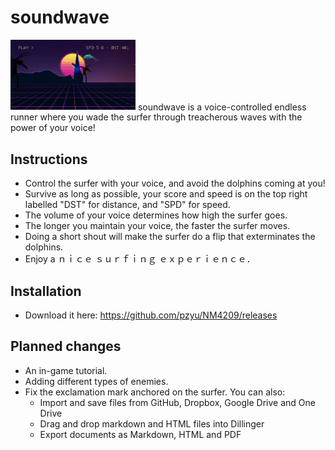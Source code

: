 # soundwave
<img src="screenshot.png" width="200">
soundwave is a voice-controlled endless runner where you wade the surfer through treacherous waves with the power of your voice!

## Instructions
- Control the surfer with your voice, and avoid the dolphins coming at you!
- Survive as long as possible, your score and speed is on the top right labelled "DST" for distance, and "SPD" for speed.
- The volume of your voice determines how high the surfer goes.
- The longer you maintain your voice, the faster the surfer moves.
- Doing a short shout will make the surfer do a flip that exterminates the dolphins.
- Enjoy a ｎｉｃｅ ｓｕｒｆｉｎｇ ｅｘｐｅｒｉｅｎｃｅ．

## Installation
- Download it here: https://github.com/pzyu/NM4209/releases

## Planned changes
- An in-game tutorial.
- Adding different types of enemies.
- Fix the exclamation mark anchored on the surfer.
You can also:
  - Import and save files from GitHub, Dropbox, Google Drive and One Drive
  - Drag and drop markdown and HTML files into Dillinger
  - Export documents as Markdown, HTML and PDF

